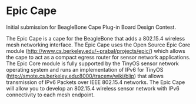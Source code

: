 Epic Cape
=========

Initial submission for BeagleBone Cape Plug-in Board Design Contest.

The Epic Cape is a cape for the BeagleBone that adds a 802.15.4 wireless mesh networking interface.  The Epic Cape uses the Open Source Epic Core module (http://www.cs.berkeley.edu/~prabal/projects/epic/) which allows the cape to act as a compact egress router for sensor network applications.  The Epic Core module is fully supported by the TinyOS sensor network operating system and runs an implementation of IPv6 for TinyOS (http://smote.cs.berkeley.edu:8000/tracenv/wiki/blip) that allows transmission of IPv6 Packets over IEEE 802.15.4 networks.  The Epic Cape will allow you to develop an 802.15.4 wireless sensor network with IPv6 connectivity to each mesh endpoint.
